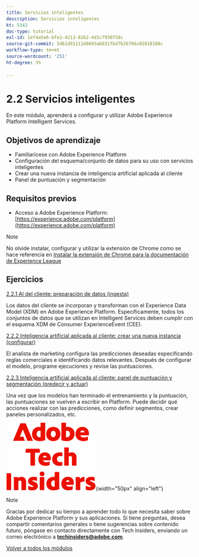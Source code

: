 ```yaml
---
title: Servicios inteligentes
description: Servicios inteligentes
kt: 5342
doc-type: tutorial
exl-id: 1ef4a5e6-bfe2-4213-8262-4d1c7930758c
source-git-commit: 3d61d91111d8693ab031fbd7b26706c02818108c
workflow-type: tm+mt
source-wordcount: '251'
ht-degree: 3%

---
```


# 2.2 Servicios inteligentes

En este módulo, aprenderá a configurar y utilizar Adobe Experience Platform Intelligent Services.

## Objetivos de aprendizaje

- Familiarícese con Adobe Experience Platform
- Configuración del esquema/conjunto de datos para su uso con servicios inteligentes
- Crear una nueva instancia de inteligencia artificial aplicada al cliente
- Panel de puntuación y segmentación

## Requisitos previos

- Acceso a Adobe Experience Platform: [https://experience.adobe.com/platform](https://experience.adobe.com/platform)

>[!NOTE]
>
>No olvide instalar, configurar y utilizar la extensión de Chrome como se hace referencia en [Instalar la extensión de Chrome para la documentación de Experience League](../../../getting-started/gettingstarted/ex1.md)

## Ejercicios

[2.2.1 AI del cliente: preparación de datos (ingesta)](./ex1.md)

Los datos del cliente se incorporan y transforman con el Experience Data Model (XDM) en Adobe Experience Platform. Específicamente, todos los conjuntos de datos que se utilizan en Intelligent Services deben cumplir con el esquema XDM de Consumer ExperienceEvent (CEE).

[2.2.2 Inteligencia artificial aplicada al cliente: crear una nueva instancia (configurar)](./ex2.md)

El analista de marketing configura las predicciones deseadas especificando reglas comerciales e identificando datos relevantes. Después de configurar el modelo, programe ejecuciones y revise las puntuaciones.

[2.2.3 Inteligencia artificial aplicada al cliente: panel de puntuación y segmentación (predecir y actuar)](./ex3.md)

Una vez que los modelos han terminado el entrenamiento y la puntuación, las puntuaciones se vuelven a escribir en Platform. Puede decidir qué acciones realizar con las predicciones, como definir segmentos, crear paneles personalizados, etc.

![Perspectivas técnicas](./../../../../assets/images/techinsiders.png){width="50px" align="left"}

>[!NOTE]
>
>Gracias por dedicar su tiempo a aprender todo lo que necesita saber sobre Adobe Experience Platform y sus aplicaciones. Si tiene preguntas, desea compartir comentarios generales o tiene sugerencias sobre contenido futuro, póngase en contacto directamente con Tech Insiders, enviando un correo electrónico a **techinsiders@adobe.com**.

[Volver a todos los módulos](./../../../../overview.md)
